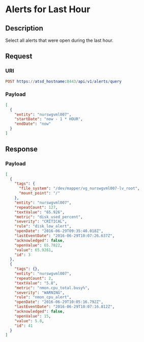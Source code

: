 # Alerts for Last Hour

## Description

Select all alerts that were open during the last hour.

## Request

### URI

```elm
POST https://atsd_hostname:8443/api/v1/alerts/query
```

### Payload

```json
[
  {
    "entity": "nurswgvml007",
    "startDate": "now - 1 * HOUR",
    "endDate": "now"
  }
]
```

## Response

### Payload

```json
[
  {
    "tags": {
      "file_system": "/dev/mapper/vg_nurswgvml007-lv_root",
      "mount_point": "/"
    },
    "entity": "nurswgvml007",
    "repeatCount": 127,
    "textValue": "65.926",
    "metric": "disk_used_percent",
    "severity": "CRITICAL",
    "rule": "disk_low_alert",
    "openDate": "2016-06-29T09:35:40.018Z",
    "lastEventDate": "2016-06-29T10:07:26.637Z",
    "acknowledged": false,
    "openValue": 65.7822,
    "value": 65.9261,
    "id": 3
  },
  {
    "tags": {},
    "entity": "nurswgvml007",
    "repeatCount": 2,
    "textValue": "5.8",
    "metric": "nmon.cpu_total.busy%",
    "severity": "WARNING",
    "rule": "nmon_cpu_alert",
    "openDate": "2016-06-29T10:05:16.792Z",
    "lastEventDate": "2016-06-29T10:07:16.812Z",
    "acknowledged": false,
    "openValue": 15,
    "value": 5.8,
    "id": 41
  }
]
```